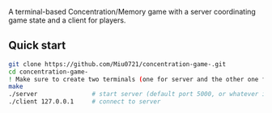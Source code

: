 A terminal-based Concentration/Memory game with a server coordinating game state and a client for players.

## Quick start
```bash
git clone https://github.com/Miu0721/concentration-game-.git
cd concentration-game-
! Make sure to create two terminals (one for server and the other one for client)
make
./server               # start server (default port 5000, or whatever it uses)
./client 127.0.0.1     # connect to server
